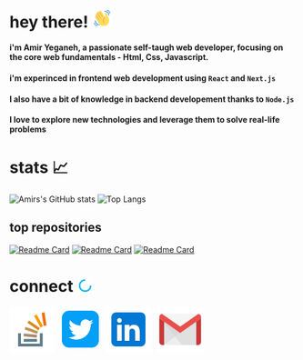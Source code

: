 # hey there! <img src="https://github.com/amiryeg1/amiryeg1/blob/main/wave-hello.gif" width="35px">

#### i'm Amir Yeganeh, a passionate self-taugh web developer, focusing on the core web fundamentals - Html, Css, Javascript.
#### i'm experinced in frontend web development using `React` and `Next.js`
#### I also have a bit of knowledge in backend developement thanks to `Node.js`
#### I love to explore new technologies and leverage them to solve real-life problems
# stats 📈
![Amirs's GitHub stats](https://github-readme-stats.vercel.app/api?username=amiryeg1&hide=contribs&show_icons=true&theme=react&count_private=true)
![Top Langs](https://github-readme-stats.vercel.app/api/top-langs/?username=amiryeg1&theme=react&layout=compact)
## top repositories
[![Readme Card](https://github-readme-stats.vercel.app/api/pin/?username=amiryeg1&repo=nodejs-lessons&theme=react&show_owner=true)](https://github.com/amiryeg1/nodejs-lessons)
[![Readme Card](https://github-readme-stats.vercel.app/api/pin/?username=amiryeg1&repo=js-file-extractor&theme=react&show_owner=true)](https://github.com/amiryeg1/js-file-extractor)
[![Readme Card](https://github-readme-stats.vercel.app/api/pin/?username=amiryeg1&repo=javascript-calculator&theme=react&show_owner=true)](https://github.com/amiryeg1/javascript-calculator)

# connect <img src="https://github.com/amiryeg1/amiryeg1/blob/main/connect.gif" width="25px">
<a href="https://stackoverflow.com/users/13152776/amir-yeganeh" target="blank"><img align="center" src="https://github.com/amiryeg1/amiryeg1/blob/main/stackoverflow.png" alt="gmail" height="80" width="80" /></a>&nbsp;&nbsp;
<a href="https://twitter.com/amir_yeg" target="blank"><img align="center" src="https://github.com/amiryeg1/amiryeg1/blob/main/twitter.png" alt="twitter" height="65" width="65" /></a>&nbsp;&nbsp;
<a href="https://www.linkedin.com/in/amir-yeganeh" target="blank"><img align="center" src="https://github.com/amiryeg1/amiryeg1/blob/main/Linkedin.png" alt="linkedin" height="80" width="80"/></a>&nbsp;&nbsp;
<a href="https://mail.google.com/mail/?view=cm&fs=1&to=amiryeg2000@gmail.com" target="blank"><img align="center" src="https://github.com/amiryeg1/amiryeg1/blob/main/gmail2.png" alt="gmail" height="80" width="80" /></a>

